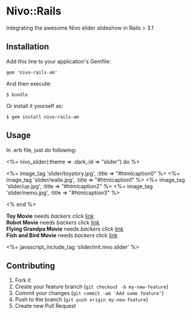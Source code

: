 # Nivo::Rails

Integrating the awesome Nivo slider slideshow in Rails > 3.1

## Installation

Add this line to your application's Gemfile:

    gem 'nivo-rails-am'

And then execute:

    $ bundle

Or install it yourself as:

    $ gem install nivo-rails-am

## Usage

In .erb file, just do following:

<%= nivo_slider(:theme => :dark,:id => "slider") do %>

  <%= image_tag 'slider/toystory.jpg', :title => "#htmlcaption0" %>
  <%= image_tag 'slider/walle.jpg', :title => "#htmlcaption1" %>
  <%= image_tag 'slider/up.jpg', :title => "#htmlcaption2" %>
  <%= image_tag 'slider/nemo.jpg', :title => "#htmlcaption3" %>
 
<% end %>

  
  <div id="htmlcaption0" class="nivo-html-caption">
  <strong><bold>Toy Movie</bold></strong> needs <em>backers</em> click <a href="#">link</a> 
  </div>
  <div id="htmlcaption1" class="nivo-html-caption">
  <strong><bold>Robot Movie</bold></strong> needs <em>backers</em> click <a href="#">link</a> 
  </div>
  <div id="htmlcaption2" class="nivo-html-caption">
  <strong><bold>Flying Grandpa Movie</bold></strong> needs <em>backers</em> click <a href="#">link</a> 
  </div>
  <div id="htmlcaption3" class="nivo-html-caption">
  <strong><bold>Fish and Bird Movie</bold></strong> needs <em>backers</em> click <a href="#">link</a> 
  </div>

<%= javascript_include_tag 'slider/init.nivo.slider' %> 


## Contributing

1. Fork it
2. Create your feature branch (`git checkout -b my-new-feature`)
3. Commit your changes (`git commit -am 'Add some feature'`)
4. Push to the branch (`git push origin my-new-feature`)
5. Create new Pull Request